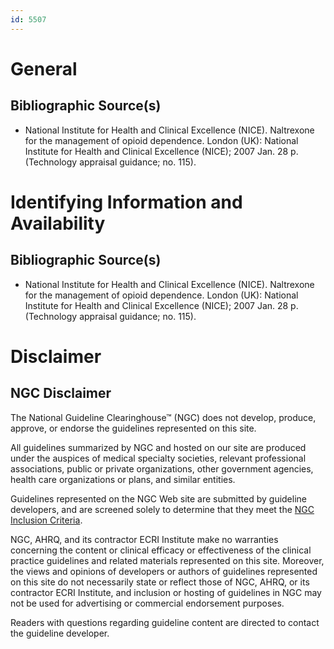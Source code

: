 ```yaml
---
id: 5507
---
```


# General

## Bibliographic Source(s)

- National Institute for Health and Clinical Excellence (NICE). Naltrexone for the management of opioid dependence. London (UK): National Institute for Health and Clinical Excellence (NICE); 2007 Jan. 28 p. (Technology appraisal guidance; no. 115).

# Identifying Information and Availability

## Bibliographic Source(s)

- National Institute for Health and Clinical Excellence (NICE). Naltrexone for the management of opioid dependence. London (UK): National Institute for Health and Clinical Excellence (NICE); 2007 Jan. 28 p. (Technology appraisal guidance; no. 115).

# Disclaimer

## NGC Disclaimer

The National Guideline Clearinghouse™ (NGC) does not develop, produce, approve, or endorse the guidelines represented on this site.

All guidelines summarized by NGC and hosted on our site are produced under the auspices of medical specialty societies, relevant professional associations, public or private organizations, other government agencies, health care organizations or plans, and similar entities.

Guidelines represented on the NGC Web site are submitted by guideline developers, and are screened solely to determine that they meet the [NGC Inclusion Criteria](/help-and-about/summaries/inclusion-criteria).

NGC, AHRQ, and its contractor ECRI Institute make no warranties concerning the content or clinical efficacy or effectiveness of the clinical practice guidelines and related materials represented on this site. Moreover, the views and opinions of developers or authors of guidelines represented on this site do not necessarily state or reflect those of NGC, AHRQ, or its contractor ECRI Institute, and inclusion or hosting of guidelines in NGC may not be used for advertising or commercial endorsement purposes.

Readers with questions regarding guideline content are directed to contact the guideline developer.

